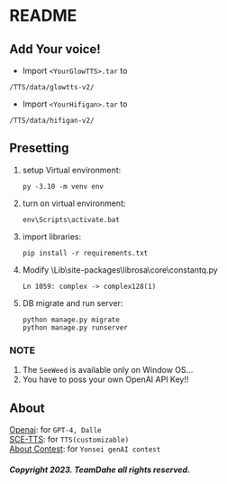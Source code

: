 # README
## Add Your voice!
* Import `<YourGlowTTS>.tar` to
```
/TTS/data/glowtts-v2/
```
* Import `<YourHifigan>.tar` to
```
/TTS/data/hifigan-v2/
```
## Presetting
1. setup Virtual environment:
    ```
    py -3.10 -m venv env
2. turn on virtual environment:
    ```
    env\Scripts\activate.bat
4. import libraries:
    ```
    pip install -r requirements.txt
5. Modify \Lib\site-packages\librosa\core\constantq.py
    ```
    Ln 1059: complex -> complex128(1)
5. DB migrate and run server:
    ```
    python manage.py migrate
    python manage.py runserver
### **NOTE**
1. The ```SeeWeed``` is available only on Window OS...
2. You have to poss your own OpenAI API Key!!
## About
[Openai](https://openai.com): for `GPT-4, Dalle`  
[SCE-TTS](https://sce-tts.github.io/#/v2/index): for `TTS(customizable)`  
[About Contest](https://sites.google.com/yonsei.ac.kr/genaicontest): for `Yonsei genAI contest`  
##### Copyright 2023. TeamDahe all rights reserved.

